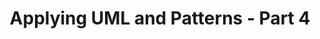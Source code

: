 ---
title: Applying UML and Patterns - Part 4
title_full: Part 4 - Elaboration Iteration 2 - More patterns
description: Applying UML and Patterns - An Introduction to Object-Oriented Analysis and Design and Iterative Development, Third Edition
tags:
  - OMSCS
  - UML
  - Agile
  - Software Engineering
---